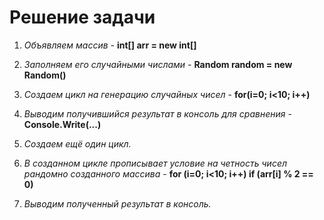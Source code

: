 # Решение задачи
1. *Объявляем массив* - **int[] arr = new int[]**

2. *Заполняем его случайными числами* - **Random random = new Random()**

3. *Создаем цикл на генерацию случайных чисел* - **for(i=0; i<10; i++)**

4. *Выводим получившийся результат в консоль для сравнения* - **Console.Write(...)**

5. *Создаем ещё один цикл.*

6. *В созданном цикле прописывает условие на четность чисел рандомно созданного массива* - **for (i=0; i<10; i++) if (arr[i] % 2 == 0)**

7. *Выводим полученный результат в консоль.*